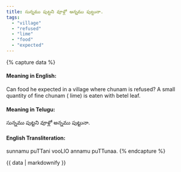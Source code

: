 ```yaml
---
title: సున్నము పుట్టని వూళ్లో అన్నము పుట్టునా.
tags:
  - "village"
  - "refused"
  - "lime"
  - "food"
  - "expected"
---
```


{% capture data %}
#### Meaning in English:
Can food he expected in a village where chunam is refused?
A small quantity of fine chunam ( lime) is eaten with betel leaf.

#### Meaning in Telugu:
సున్నము పుట్టని వూళ్లో అన్నము పుట్టునా.

#### English Transliteration:
sunnamu puTTani vooLlO annamu puTTunaa.
{% endcapture %}

<div class="notice">{{ data | markdownify }}</div>

